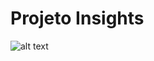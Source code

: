 # Projeto Insights
![alt text](https://p7z2w8n8.rocketcdn.me/wp-content/uploads/2021/03/comprar-casa-ou-alugar-pros-e-contras-das-duas-alternativas.jpg)

